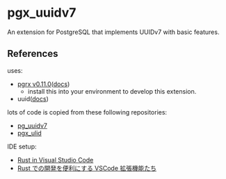 # pgx_uuidv7

An extension for PostgreSQL that implements UUIDv7
with basic features.

## References

uses:

- [pgrx v0.11.0](https://github.com/pgcentralfoundation/pgrx)([docs](https://docs.rs/pgrx/0.11.0/pgrx/index.html))
    - install this into your environment to develop this extension.
- uuid([docs](https://docs.rs/uuid/1.4.1/uuid/index.html))

lots of code is copied from these following repositories:

- [pg_uuidv7](https://github.com/craigpastro/pg_uuidv7)
- [pgx_ulid](https://github.com/pksunkara/pgx_ulid)

IDE setup:

- [Rust in Visual Studio Code](https://code.visualstudio.com/docs/languages/rust)
- [Rust での開発を便利にする VSCode 拡張機能たち](https://zenn.dev/t4aru/articles/4a77ec07432e57)
